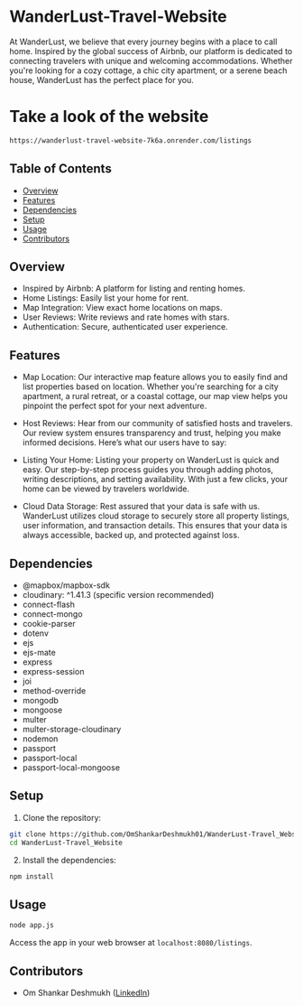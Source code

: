 # WanderLust-Travel-Website

At WanderLust, we believe that every journey begins with a place to call home. Inspired by the global success of Airbnb, our platform is dedicated to connecting travelers with unique and welcoming accommodations. Whether you're looking for a cozy cottage, a chic city apartment, or a serene beach house, WanderLust has the perfect place for you.


# Take a look of the website 

```bash
https://wanderlust-travel-website-7k6a.onrender.com/listings
```


## Table of Contents

- [Overview](#Overview)
- [Features](#features)
- [Dependencies](#dependencies)
- [Setup](#setup)
- [Usage](#usage)
- [Contributors](#contributors)


## Overview

- Inspired by Airbnb: A platform for listing and renting homes.
- Home Listings: Easily list your home for rent.
- Map Integration: View exact home locations on maps.
- User Reviews: Write reviews and rate homes with stars.
- Authentication: Secure, authenticated user experience.


## Features

- Map Location: Our interactive map feature allows you to easily find and list properties based on location. Whether you're searching for a city apartment, a rural retreat, or a coastal cottage, our map view helps you pinpoint the perfect spot for your next adventure.

- Host Reviews: Hear from our community of satisfied hosts and travelers. Our review system ensures transparency and trust, helping you make informed decisions. Here’s what our users have to say:

- Listing Your Home: Listing your property on WanderLust is quick and easy. Our step-by-step process guides you through adding photos, writing descriptions, and setting availability. With just a few clicks, your home can be viewed by travelers worldwide.

- Cloud Data Storage: Rest assured that your data is safe with us. WanderLust utilizes cloud storage to securely store all property listings, user information, and transaction details. This ensures that your data is always accessible, backed up, and protected against loss.


## Dependencies

- @mapbox/mapbox-sdk
- cloudinary: ^1.41.3 (specific version recommended)
- connect-flash
- connect-mongo
- cookie-parser
- dotenv
- ejs
- ejs-mate
- express
- express-session
- joi
- method-override
- mongodb
- mongoose
- multer
- multer-storage-cloudinary
- nodemon
- passport
- passport-local
- passport-local-mongoose


## Setup

1. Clone the repository:

```bash
git clone https://github.com/OmShankarDeshmukh01/WanderLust-Travel_Website.git
cd WanderLust-Travel_Website
```

2. Install the dependencies:

```bash
npm install
```


## Usage

```bash
node app.js
```

Access the app in your web browser at `localhost:8080/listings`.


## Contributors

- Om Shankar Deshmukh ([LinkedIn](https://www.linkedin.com/in/om-shankar-deshmukh-7431b9245/))
